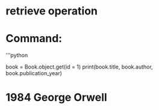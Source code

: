 # retrieve operation

# Command:
'''python

book = Book.object.get(id = 1)
print(book.title, book.author, book.publication_year)


# 1984 George Orwell